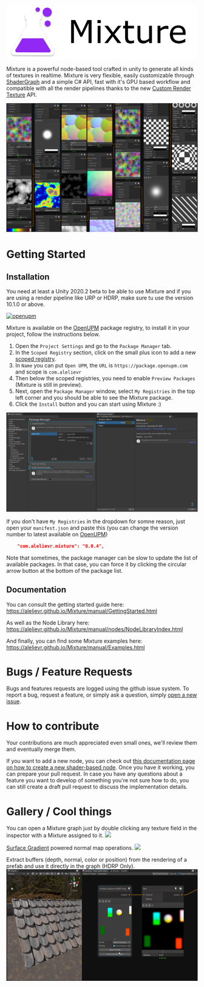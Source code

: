 ![](Packages/com.alelievr.mixture/Documentation~/Images/Mixture-github.png)

Mixture is a powerful node-based tool crafted in unity to generate all kinds of textures in realtime. Mixture is very flexible, easily customizable through [ShaderGraph](https://unity.com/shader-graph) and a simple C# API, fast with it's GPU based workflow and compatible with all the render pipelines thanks to the new [Custom Render Texture](https://docs.unity3d.com/2020.2/Documentation/ScriptReference/CustomRenderTextureManager.html) API.

![](Packages/com.alelievr.mixture/Documentation~/Images/2020-11-04-01-04-59.png)

# Getting Started

## Installation

You need at least a Unity 2020.2 beta to be able to use Mixture and if you are using a render pipeline like URP or HDRP, make sure tu use the version 10.1.0 or above.

[![openupm](https://img.shields.io/npm/v/com.alelievr.mixture?label=openupm&registry_uri=https://package.openupm.com)](https://openupm.com/packages/com.alelievr.mixture/)

Mixture is available on the [OpenUPM](https://openupm.com/packages/com.alelievr.mixture/) package registry, to install it in your project, follow the instructions below.

1. Open the `Project Settings` and go to the `Package Manager` tab.
2. In the `Scoped Registry` section, click on the small plus icon to add a new [scoped registry](https://docs.unity3d.com/2020.2/Documentation/Manual/upm-scoped.html).
3. In `Name` you can put `Open UPM`, the `URL` is `https://package.openupm.com` and scope is `com.alelievr`
4. Then below the scoped registries, you need to enable `Preview Packages` (Mixture is still in preview).
5. Next, open the `Package Manager` window, select `My Registries` in the top left corner and you should be able to see the Mixture package.
6. Click the `Install` button and you can start using Mixture :)

![](docs/docfx/images/2020-11-09-11-37-01.png)

If you don't have `My Registries` in the dropdown for somne reason, just open your `manifest.json` and paste this (you can change the version number to latest available on [OpenUPM]((https://openupm.com/packages/com.alelievr.mixture/)))
```JSON
    "com.alelievr.mixture": "0.0.4",
```

Note that sometimes, the package manager can be slow to update the list of available packages. In that case, you can force it by clicking the circular arrow button at the bottom of the package list.

## Documentation

You can consult the getting started guide here: https://alelievr.github.io/Mixture/manual/GettingStarted.html

As well as the Node Library here: https://alelievr.github.io/Mixture/manual/nodes/NodeLibraryIndex.html

And finally, you can find some Mixture examples here: https://alelievr.github.io/Mixture/manual/Examples.html

# Bugs / Feature Requests

Bugs and features requests are logged using the github issue system. To report a bug, request a feature, or simply ask a question, simply [open a new issue](https://github.com/alelievr/Mixture/issues/new/choose).

# How to contribute 

Your contributions are much appreciated even small ones, we'll review them and eventually merge them.

If you want to add a new node, you can check out [this documentation page on how to create a new shader-based node](https://alelievr.github.io/Mixture/manual/ShaderNodes.html). Once you have it working, you can prepare your pull request.
In case you have any questions about a feature you want to develop of something you're not sure how to do, you can still create a draft pull request to discuss the implementation details.

# Gallery / Cool things

You can open a Mixture graph just by double clicking any texture field in the inspector with a Mixture assigned to it.
![](docs/docfx/images/MixtureOpen.gif)

[Surface Gradient](https://blogs.unity3d.com/2019/11/20/normal-map-compositing-using-the-surface-gradient-framework-in-shader-graph/) powered normal map operations.
![](docs/docfx/images/NormalBlend.gif)

Extract buffers (depth, normal, color or position) from the rendering of a prefab and use it directly in the graph (HDRP Only).
![](docs/docfx/images/SceneCapture.gif)
